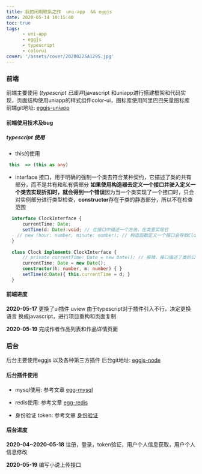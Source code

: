 ```yaml
---
title: 我的闲暇联系之作  uni-app  && eggjs
date: 2020-05-14 10:15:40
toc: true
tags:
      - uni-app
      - eggjs
      - typescript
      - colorui
cover: '/assets/cover/20200225A1295.jpg'
---
```


### 前端
  前端主要使用 (_typescript 已废弃_)javascript 和uniapp进行搭建框架和代码实现，页面结构使用uniapp的样式组件color-ui，图标库使用阿里巴巴矢量图标库
  前端git地址: [eggjs-uniapp](https://github.com/lxx1997/eggjs-uniapp)


#### 前端使用技术及bug

##### typescript 使用

* this的使用

~~~ts
 this  => (this as any)
~~~

* interface
  接口，用于明确的强制一个类去符合某种契约，它描述了类的共有部分，而不是共有和私有俩部分
  **如果使用构造器去定义一个接口并驶入定义一个类去实现折扣时，就会得到一个错误**因为当一个类实现了一个接口时，只会对实例部分进行类型检查，**constructor**存在于类的静态部分，所以不在检查范围

~~~ts
  interface ClockInterface {
      currentTime: Date; 
      setTime(d: Date):void; // 在接口中描述一个方法，在类里实现它
    // new (hour: number, minute: number); // 构造函数定义一个接口会导致Clock会报错
  }
  
  class Clock implements ClockInterface {
      // private currentTime: Date = new Date(); // 报错，接口描述了类的公共部分，而不是公共和私有两部分
      currentTime: Date = new Date(); 
      constructor(h: number, m: number) { }
      setTime(d:Date){ this.currentTime = d; }
  }
~~~

#### 前端进度

**2020-05-17**  更换了ui插件 uview 由于typescript对于插件引入不行，决定更换语言 换成javascript，进行项目重构和页面复制


**2020-05-19**  完成作者作品列表和作品详情页面

### 后台
  后台主要使用eggjs 以及各种第三方插件
  后台git地址: [eggjs-node](https://github.com/lxx1997/eggjs-node)

#### 后台插件使用

* mysql使用: 参考文章 [egg-mysql](/2020/04/12/eggjs-mysql/)

* redis使用: 参考文章 [egg-redis](/2020/04/10/egg-jwt/)

* 身份验证 token: 参考文章 [身份验证](/2020/04/10/egg-jwt/)
#### 后台进度

**2020-04~2020-05-18**  注册，登录，token验证，用户个人信息获取，用户个人信息修改

**2020-05-19**  编写小说上传接口 
